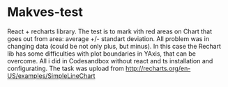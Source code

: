 # Makves-test
React + recharts library.
The test is to mark vith red areas on Chart that goes out from  area: average +/- standart deviation.
All problem was in changing data (could be not only plus, but minus). 
In this case the Rechart lib has some difficulties with plot boundaries in YAxis, that can be overcome.
All i did in Codesandbox without react and ts installation and configurating.
The task was upload from  http://recharts.org/en-US/examples/SimpleLineChart

